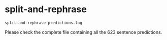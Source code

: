 # split-and-rephrase

```
split-and-rephrase-predictions.log
```
Please check the complete file containing all the 623 sentence predictions.
